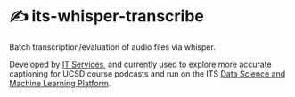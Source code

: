 # ✍️ its-whisper-transcribe
Batch transcription/evaluation of audio files via whisper. 

Developed by [IT Services](https://blink.ucsd.edu/technology/index.html), and currently used to explore more accurate captioning for UCSD course podcasts and run on the ITS [Data Science and Machine Learning Platform](https://datahub.ucsd.edu/).
